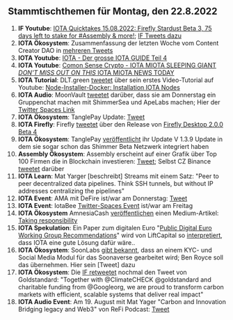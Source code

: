 ## Stammtischthemen für Montag, den 22.8.2022

1. **IF Youtube**: [IOTA Quicktakes 15.08.2022: Firefly Stardust Beta 3, 75 days left to stake for #Assembly & more!](https://www.youtube.com/watch?v=hVQ3RUDNCLk); [IF Tweets dazu](https://twitter.com/iota/status/1559102697747496960?s=20&t=h8D99udmSUv9pAui6P8NRA)
2. **IOTA Ökosystem**: Zusammenfassung der letzten Woche vom Content Creator DAO in [mehreren Tweets](https://twitter.com/IOTAcontentDAO/status/1559138449944285184?s=20&t=h8D99udmSUv9pAui6P8NRA)
3. **IOTA Youtube**: [IOTA - Der grosse IOTA GUIDE Teil 4](https://www.youtube.com/watch?v=AhtM2AI_Lm4)
4. **IOTA Youtube**: [Comon Sense Crypto - IOTA MIOTA SLEEPING GIANT *DON'T MISS OUT ON THIS* IOTA MIOTA NEWS TODAY](https://www.youtube.com/watch?v=m1DMLURMoy0)
5. **IOTA Tutorial**: DLT.green [tweetet](https://twitter.com/dlt_green/status/1559468638209556482?s=20&t=AM8pASAyC--SY5Zc2rLUXg) über sein erstes Video-Tutorial auf Youtube: [Node-Installer-Docker: Installation IOTA Nodes](https://www.youtube.com/watch?v=8QkvdLCL7K8)
6. **IOTA Audio**: MoonVault [tweetet](https://twitter.com/Moon_Vault_News/status/1559493137973710849?s=20&t=cTs91s7MTOLuqTqkSZzKhw) darüber, dass sie am Donnerstag ein Gruppenchat machen mit ShimmerSea und ApeLabs machen; Hier der [Twitter Spaces Link](https://twitter.com/Moon_Vault_News/status/1559630856255205376?s=20&t=1i6BKsnVD-hMj8X0q3_KrA)
7. **IOTA Ökosystem**: TanglePay Update: [Tweet](https://twitter.com/tanglepaycom/status/1559549186567446529?s=20&t=AM8pASAyC--SY5Zc2rLUXg)
8. **IOTA Firefly**: Firefly [tweetet](https://twitter.com/fireflywallet/status/1559528978704220160?s=20&t=cwBHnu18XcuTsiarpd_o3A) über den Release von [Firefly Desktop 2.0.0 Beta 4](https://github.com/iotaledger/firefly/releases/tag/desktop-2.0.0-beta-4)
9. **IOTA Ökosystem**: TanglePay [veröffentlicht](https://twitter.com/tanglepaycom/status/1559549186567446529?s=20&t=cwBHnu18XcuTsiarpd_o3A) ihr Update V 1.3.9 Update in dem sie sogar schon das Shimmer Beta Netzwerk integriert haben
10. **Assembly Ökosystem**: Assembly erscheint auf einer Grafik über Top 100 Firmen die in Blockchain investieren: [Tweet](https://twitter.com/AltcoinDailyio/status/1559606364174815233?s=20&t=ynYXeVwGs1BMycBy13BWYQ); Selbst CZ Binance [tweetet](https://twitter.com/cz_binance/status/1559642866787426314?s=20&t=z30WHBSXyYGenEf4wgnXdA) darüber
11. **IOTA Learn**: Mat Yarger [beschreibt] Streams mit einem Satz: "Peer to peer decentralized data pipelines. Think SSH tunnels, but without IP addresses centralizing the pipelines"
12. **IOTA Event**: AMA mit DeFire ist/war am Donnerstag: [Tweet](https://twitter.com/DeFIRE_org/status/1559118644105420800?s=20&t=ynYXeVwGs1BMycBy13BWYQ)
13. **IOTA Event**: IotaBee [Twitter-Spaces Event](https://twitter.com/Blockcastcc/status/1559629501897707521?s=20&t=ynYXeVwGs1BMycBy13BWYQ) ist/war am Freitag
14. **IOTA Ökosystem** AmnesiaCash [veröffentlichen](https://twitter.com/amnesia_cash/status/1559652369864032260?s=20&t=ynYXeVwGs1BMycBy13BWYQ) einen Medium-Artikel: [Taking responsibility](https://medium.com/@amnesia_cash/taking-responsibility-799aef415c9a)
15. **IOTA Spekulation**: Ein Paper zum digitalen Euro "[Public Digital Euro Working Group
Recommendations](https://7869715.fs1.hubspotusercontent-na1.net/hubfs/7869715/New%20-%20Public%20DEA%20Working%20Group%20Paper.pdf)" wird von LiftCapital so [interpretiert](https://twitter.com/CapitalLiftt/status/1559655740624670720?s=20&t=1i6BKsnVD-hMj8X0q3_KrA), dass IOTA eine gute Lösung dafür wäre..
16. **IOTA Ökosystem**: SoonLabs [gibt bekannt](https://twitter.com/soon_labs/status/1559766975693332482?s=20&t=1i6BKsnVD-hMj8X0q3_KrA), dass an einem KYC- und Social Media Modul für das Soonaverse gearbeitet wird; Ben Royce soll das übernehmen. Hier sein [Tweet] dazu
17. **IOTA Ökosystem**: Die [IF retweetet](https://twitter.com/iota/status/1559900312068132866?s=20&t=z30WHBSXyYGenEf4wgnXdA) nochmal den Tweet von Goldstandard: "Together with @ClimateCHECK @goldstandard and charitable funding from @Googleorg, we are proud to  transform carbon markets with efficient, scalable systems that deliver real impact"
18. **IOTA Audio Event**: Am 19. August mit Mat Yager "Carbon and Innovation 
Bridging legacy and Web3" von ReFi Podcast: [Tweet](https://twitter.com/ReFiPodcast/status/1559856195787436035?s=20&t=z30WHBSXyYGenEf4wgnXdA)
